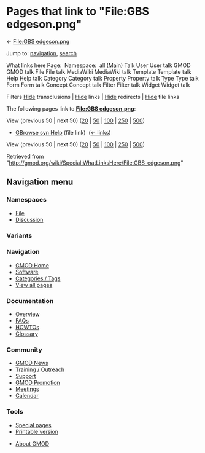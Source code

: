 <div id="mw-page-base" class="noprint">

</div>

<div id="mw-head-base" class="noprint">

</div>

<div id="content" class="mw-body" role="main">

<span id="top"></span>

<div id="mw-js-message" style="display:none;">

</div>



# <span dir="auto">Pages that link to "File:GBS edgeson.png"</span>

<div id="bodyContent">

<div id="contentSub">

← [File:GBS
edgeson.png](/wiki/File:GBS_edgeson.png "File:GBS edgeson.png")

</div>

<div id="jump-to-nav" class="mw-jump">

Jump to: [navigation](#mw-navigation), [search](#p-search)

</div>

<div id="mw-content-text">

What links here Page:  Namespace:  all (Main) Talk User User talk GMOD
GMOD talk File File talk MediaWiki MediaWiki talk Template Template talk
Help Help talk Category Category talk Property Property talk Type Type
talk Form Form talk Concept Concept talk Filter Filter talk Widget
Widget talk

Filters
[Hide](/mediawiki/index.php?title=Special:WhatLinksHere/File:GBS_edgeson.png&hidetrans=1 "Special:WhatLinksHere/File:GBS edgeson.png")
transclusions \|
[Hide](/mediawiki/index.php?title=Special:WhatLinksHere/File:GBS_edgeson.png&hidelinks=1 "Special:WhatLinksHere/File:GBS edgeson.png")
links \|
[Hide](/mediawiki/index.php?title=Special:WhatLinksHere/File:GBS_edgeson.png&hideredirs=1 "Special:WhatLinksHere/File:GBS edgeson.png")
redirects \|
[Hide](/mediawiki/index.php?title=Special:WhatLinksHere/File:GBS_edgeson.png&hideimages=1 "Special:WhatLinksHere/File:GBS edgeson.png")
file links

The following pages link to **[File:GBS
edgeson.png](/wiki/File:GBS_edgeson.png "File:GBS edgeson.png")**:

View (previous 50 \| next 50)
([20](/mediawiki/index.php?title=Special:WhatLinksHere/File:GBS_edgeson.png&limit=20 "Special:WhatLinksHere/File:GBS edgeson.png")
\|
[50](/mediawiki/index.php?title=Special:WhatLinksHere/File:GBS_edgeson.png&limit=50 "Special:WhatLinksHere/File:GBS edgeson.png")
\|
[100](/mediawiki/index.php?title=Special:WhatLinksHere/File:GBS_edgeson.png&limit=100 "Special:WhatLinksHere/File:GBS edgeson.png")
\|
[250](/mediawiki/index.php?title=Special:WhatLinksHere/File:GBS_edgeson.png&limit=250 "Special:WhatLinksHere/File:GBS edgeson.png")
\|
[500](/mediawiki/index.php?title=Special:WhatLinksHere/File:GBS_edgeson.png&limit=500 "Special:WhatLinksHere/File:GBS edgeson.png"))

- [GBrowse syn Help](/wiki/GBrowse_syn_Help "GBrowse syn Help") (file
  link) ‎ <span class="mw-whatlinkshere-tools">([←
  links](/mediawiki/index.php?title=Special:WhatLinksHere&target=GBrowse+syn+Help "Special:WhatLinksHere"))</span>

View (previous 50 \| next 50)
([20](/mediawiki/index.php?title=Special:WhatLinksHere/File:GBS_edgeson.png&limit=20 "Special:WhatLinksHere/File:GBS edgeson.png")
\|
[50](/mediawiki/index.php?title=Special:WhatLinksHere/File:GBS_edgeson.png&limit=50 "Special:WhatLinksHere/File:GBS edgeson.png")
\|
[100](/mediawiki/index.php?title=Special:WhatLinksHere/File:GBS_edgeson.png&limit=100 "Special:WhatLinksHere/File:GBS edgeson.png")
\|
[250](/mediawiki/index.php?title=Special:WhatLinksHere/File:GBS_edgeson.png&limit=250 "Special:WhatLinksHere/File:GBS edgeson.png")
\|
[500](/mediawiki/index.php?title=Special:WhatLinksHere/File:GBS_edgeson.png&limit=500 "Special:WhatLinksHere/File:GBS edgeson.png"))

</div>

<div class="printfooter">

Retrieved from
"<http://gmod.org/wiki/Special:WhatLinksHere/File:GBS_edgeson.png>"

</div>

<div id="catlinks" class="catlinks catlinks-allhidden">

</div>

<div class="visualClear">

</div>

</div>

</div>

<div id="mw-navigation">

## Navigation menu

<div id="mw-head">



<div id="left-navigation">

<div id="p-namespaces" class="vectorTabs" role="navigation"
aria-labelledby="p-namespaces-label">

### Namespaces

- <span id="ca-nstab-image"><a href="/wiki/File:GBS_edgeson.png" accesskey="c"
  title="View the file page [c]">File</a></span>
- <span id="ca-talk"><a
  href="/mediawiki/index.php?title=File_talk:GBS_edgeson.png&amp;action=edit&amp;redlink=1"
  accesskey="t"
  title="Discussion about the content page [t]">Discussion</a></span>

</div>

<div id="p-variants" class="vectorMenu emptyPortlet" role="navigation"
aria-labelledby="p-variants-label">

### 

### Variants[](#)

<div class="menu">

</div>

</div>

</div>





</div>

</div>

</div>

<div id="mw-panel">

<div id="p-logo" role="banner">

<a href="/wiki/Main_Page"
style="background-image: url(http://gmod.org/images/GMOD-cogs.png);"
title="Visit the main page"></a>

</div>

<div id="p-Navigation" class="portal" role="navigation"
aria-labelledby="p-Navigation-label">

### Navigation

<div class="body">

- <span id="n-GMOD-Home">[GMOD Home](/wiki/Main_Page)</span>
- <span id="n-Software">[Software](/wiki/GMOD_Components)</span>
- <span id="n-Categories-.2F-Tags">[Categories /
  Tags](/wiki/Categories)</span>
- <span id="n-View-all-pages">[View all
  pages](/wiki/Special:AllPages)</span>

</div>

</div>

<div id="p-Documentation" class="portal" role="navigation"
aria-labelledby="p-Documentation-label">

### Documentation

<div class="body">

- <span id="n-Overview">[Overview](/wiki/Overview)</span>
- <span id="n-FAQs">[FAQs](/wiki/Category:FAQ)</span>
- <span id="n-HOWTOs">[HOWTOs](/wiki/Category:HOWTO)</span>
- <span id="n-Glossary">[Glossary](/wiki/Glossary)</span>

</div>

</div>

<div id="p-Community" class="portal" role="navigation"
aria-labelledby="p-Community-label">

### Community

<div class="body">

- <span id="n-GMOD-News">[GMOD News](/wiki/GMOD_News)</span>
- <span id="n-Training-.2F-Outreach">[Training /
  Outreach](/wiki/Training_and_Outreach)</span>
- <span id="n-Support">[Support](/wiki/Support)</span>
- <span id="n-GMOD-Promotion">[GMOD
  Promotion](/wiki/GMOD_Promotion)</span>
- <span id="n-Meetings">[Meetings](/wiki/Meetings)</span>
- <span id="n-Calendar">[Calendar](/wiki/Calendar)</span>

</div>

</div>

<div id="p-tb" class="portal" role="navigation"
aria-labelledby="p-tb-label">

### Tools

<div class="body">

- <span id="t-specialpages"><a href="/wiki/Special:SpecialPages" accesskey="q"
  title="A list of all special pages [q]">Special pages</a></span>
- <span id="t-print"><a
  href="/mediawiki/index.php?title=Special:WhatLinksHere/File:GBS_edgeson.png&amp;printable=yes"
  rel="alternate" accesskey="p"
  title="Printable version of this page [p]">Printable version</a></span>

</div>

</div>

</div>

</div>

<div id="footer" role="contentinfo">

- <span id="footer-places-about">[About
  GMOD](/wiki/GMOD:About "GMOD:About")</span>

<!-- -->






</div>
